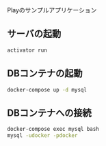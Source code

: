 Playのサンプルアプリケーション

## サーバの起動

```bash
activator run
```

## DBコンテナの起動

```bash
docker-compose up -d mysql
```

## DBコンテナへの接続

```bash
docker-compose exec mysql bash
mysql -udocker -pdocker
```


